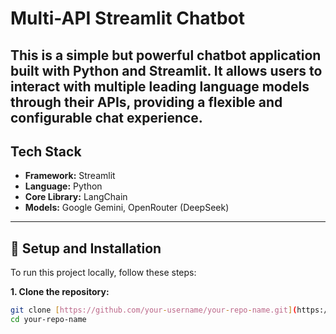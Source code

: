 # Multi-API Streamlit Chatbot

This is a simple but powerful chatbot application built with Python and Streamlit. It allows users to interact with multiple leading language models through their APIs, providing a flexible and configurable chat experience.
---

## Tech Stack

* **Framework:** Streamlit
* **Language:** Python
* **Core Library:** LangChain
* **Models:** Google Gemini, OpenRouter (DeepSeek)

---

## 🚀 Setup and Installation

To run this project locally, follow these steps:

**1. Clone the repository:**
```bash
git clone [https://github.com/your-username/your-repo-name.git](https://github.com/your-username/your-repo-name.git)
cd your-repo-name
